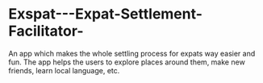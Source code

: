 # Exspat---Expat-Settlement-Facilitator-
An app which makes the whole settling process for expats way easier and fun. The app  helps the users to explore places around them, make new friends, learn local language, etc.
